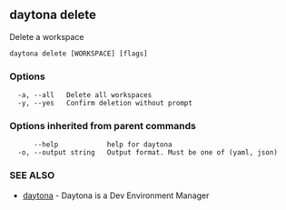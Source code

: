 ## daytona delete

Delete a workspace

```
daytona delete [WORKSPACE] [flags]
```

### Options

```
  -a, --all   Delete all workspaces
  -y, --yes   Confirm deletion without prompt
```

### Options inherited from parent commands

```
      --help            help for daytona
  -o, --output string   Output format. Must be one of (yaml, json)
```

### SEE ALSO

* [daytona](daytona.md)	 - Daytona is a Dev Environment Manager

